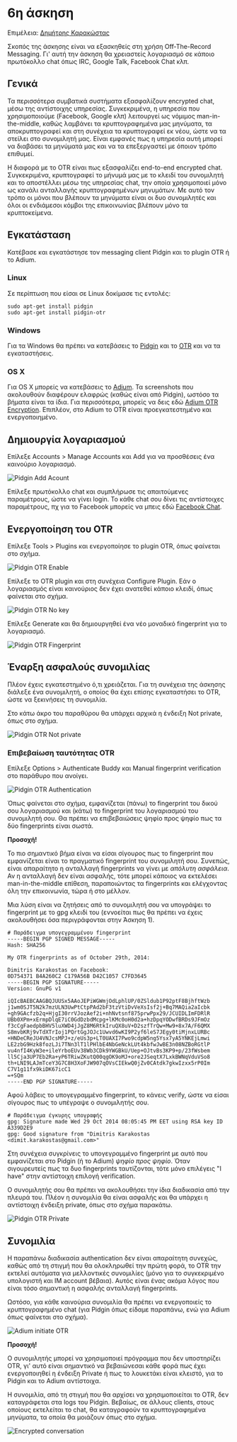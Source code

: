 # 6η άσκηση

Επιμέλεια: [Δημήτρης Καρακώστας](https://dimkarakostas.com)

Σκοπός της άσκησης είναι να εξασκηθείς στη χρήση Off-The-Record Messaging. Γι' αυτή την άσκηση θα χρειαστείς λογαριασμό σε κάποιο πρωτόκολλο chat όπως IRC, Google Talk, Facebook Chat κλπ.

## Γενικά

Τα περισσότερα συμβατικά συστήματα εξασφαλίζουν encrypted chat, μέσω της αντίστοιχης υπηρεσίας. Συγκεκριμένα, η υπηρεσία που χρησιμοποιούμε (Facebook, Google κλπ) λειτουργεί ως νόμιμος man-in-the-middle, καθώς λαμβάνει τα κρυπτογραφημένα μας μηνύματα, τα αποκρυπτογραφεί και στη συνέχεια τα κρυπτογραφεί εκ νέου, ώστε να τα στείλει στο συνομιλητή μας. Είναι εμφανές πως η υπηρεσία αυτή μπορεί να διαβάσει τα μηνύματά μας και να τα επεξεργαστεί με όποιον τρόπο επιθυμεί.

Η διαφορά με το OTR είναι πως εξασφαλίζει end-to-end encrypted chat. Συγκεκριμένα, κρυπτογραφεί το μήνυμά μας με το κλειδί του συνομιλητή και το αποστέλλει μέσω της υπηρεσίας chat, την οποία χρησιμοποιεί μόνο ως κανάλι ανταλλαγής κρυπτογραφημένων μηνυμάτων. Με αυτό τον τρόπο οι μόνοι που βλέπουν τα μηνύματα είναι οι δυο συνομιλητές και όλοι οι ενδιάμεσοι κόμβοι της επικοινωνίας βλέπουν μόνο τα κρυπτοκείμενα.

## Εγκατάσταση

Κατέβασε και εγκατάστησε τον messaging client Pidgin και το plugin OTR ή το Adium.

### Linux
Σε περίπτωση που είσαι σε Linux δοκίμασε τις εντολές:

    sudo apt-get install pidgin
    sudo apt-get install pidgin-otr

### Windows
Για τα Windows θα πρέπει να κατεβάσεις το [Pidgin](https://www.pidgin.im/download/) και το [OTR](https://otr.cypherpunks.ca/) και να τα εγκαταστήσεις.

### OS X
Για OS X μπορείς να κατεβάσεις το [Adium](https://adium.im/). Τα screenshots που ακολουθούν διαφέρουν ελαφρώς (καθώς είναι από Pidgin), ωστόσο τα βήματα είναι τα ίδια. Για περισσότερα, μπορείς να δεις εδώ [Adium OTR Encryption](https://adium.im/help/pgs/AdvancedFeatures-OTREncryption.html). Επιπλέον, στο Adium το OTR είναι προεγκατεστημένο και ενεργοποιημένο.

## Δημιουργία λογαριασμού

Επίλεξε Accounts > Manage Accounts και Add για να προσθέσεις ένα καινούριο λογαριασμό.

![Pidgin Add Acount](/exercises/otr/01.png)

Επίλεξε πρωτόκολλο chat και συμπλήρωσε τις απαιτούμενες παραμέτρους, ώστε να γίνει login. Το κάθε chat σου δίνει τις αντίστοιχες παραμέτρους, πχ για το Facebook μπορείς να μπεις εδώ [Facebook Chat](https://www.facebook.com/sitetour/chat.php).

## Ενεργοποίηση του OTR

Επίλεξε Tools > Plugins και ενεργοποίησε το plugin OTR, όπως φαίνεται στο σχήμα.

![Pidgin OTR Enable](/exercises/otr/02.png)

Επίλεξε το OTR plugin και στη συνέχεια Configure Plugin. Εάν ο λογαριασμός είναι καινούριος δεν έχει ανατεθεί κάποιο κλειδί, όπως φαίνεται στο σχήμα.

![Pidgin OTR No key](/exercises/otr/03.png)

Επίλεξε Generate και θα δημιουργηθεί ένα νέο μοναδικό fingerprint για το λογαριασμό.

![Pidgin OTR Fingerprint](/exercises/otr/04.png)

## Έναρξη ασφαλούς συνομιλίας

Πλέον έχεις εγκατεστημένο ό,τι χρειάζεται. Για τη συνέχεια της άσκησης διάλεξε ένα συνομιλητή, ο οποίος θα έχει επίσης εγκαταστήσει το OTR, ώστε να ξεκινήσεις τη συνομιλία.

Στο κάτω άκρο του παραθύρου θα υπάρχει αρχικά η ένδειξη Not private, όπως στο σχήμα.

![Pidgin OTR Not private](/exercises/otr/05.png)

### Επιβεβαίωση ταυτότητας OTR

Επίλεξε Options > Authenticate Buddy και Manual fingerprint verification στο παράθυρο που ανοίγει.

![Pidgin OTR Authentication](/exercises/otr/06.png)

Όπως φαίνεται στο σχήμα, εμφανίζεται (πάνω) το fingerprint του δικού σου λογαριασμού και (κάτω) το fingerprint του λογαριασμού του συνομιλητή σου. Θα πρέπει να επιβεβαιώσεις ψηφίο προς ψηφίο πως τα δύο fingerprints είναι σωστά.

**Προσοχή!**

Το πιο σημαντικό βήμα είναι να είσαι σίγουρος πως το fingerprint που εμφανίζεται είναι το πραγματικό fingerprint του συνομιλητή σου. Συνεπώς, είναι απαραίτητο η ανταλλαγή fingerprints να γίνει με *απόλυτη ασφάλεια*. Αν η ανταλλαγή δεν είναι ασφαλής, τότε μπορεί κάποιος να εκτελέσει man-in-the-middle επίθεση, παραποιώντας τα fingerprints και ελέγχοντας όλη την επικοινωνία, τώρα ή στο μέλλον.

Μια λύση είναι να ζητήσεις από το συνομιλητή σου να υπογράψει το fingerprint με το gpg κλειδί του (εννοείται πως θα πρέπει να έχεις ακολουθήσει όσα περιγράφονται στην Άσκηση 1).

    # Παράδειγμα υπογεγραμμένου fingerprint
	-----BEGIN PGP SIGNED MESSAGE-----
    Hash: SHA256

    My OTR fingerprints as of October 29th, 2014:

    Dimitris Karakostas on Facebook:
    0D754371 B4A260C2 C179A56B D42C1057 C7FD3645
    -----BEGIN PGP SIGNATURE-----
    Version: GnuPG v1

    iQIcBAEBCAAGBQJUUSx5AAoJEPiWGWmjOdLphlUP/0ZSldub1P92ptF8BjhftWzb
    j1wm0SJT5N2k7mzULN3UwPtCtpPAd2bF3tzVtiDvVeXsIsf2j+Bq7MAQia2aIcbk
    +gh9GAcfzb2q+HjgI30rrVJozAef2i+nhNvtsnf875prwPpx29/JCUIDLImFDRlR
    UBb0XPm+xErmpDlqE7iC0GdDzbdMcpg+lKMc0oH0d2a+hzDpqYODwfBRDs9JFmOz
    f3cCgFaedpbBHV5luXWD4jJgZ8M6RtkIruQX8uV+D2szfTrQw+Mw9+8x7A/F6QMX
    S8mvbKRj9vTdXTrIoj1PQrtGgJOJc1Uwvd6wKI9P2yf6leS7JEgy0tiMjnxLURBc
    +HNDeCReJU4VNJcsMPJ+z/eUs3p+LT0UAXI7Pwo9cdpW5ng5Ysx7yA5YNKEjLmwi
    LE2zbG9Hzk8fozLJi7TNn3lT1lPHlbE4NbGeNckLUt4kbfwJwBE3n08NZBoRGtlP
    vu4nfI4KyW3e+ileYrboEUv38Wb3CDk9YWGBkU/Uep+OJtvBs3KP9+p/23fWsbem
    ll5Cja3UP7Eb2Ra+yP6TRiwZKutQ00qgOK9oMJ+ore2JSeqtX7LxkBWNqVduVSo8
    th+LNI9LAJmTceY3G7C8H3XoFJW907qOVsCIEkwQ0jZv0CAtdk7gkwIzxx5rP0Im
    C7V1g11fx9kiDK67icC1
    =+SQm
    -----END PGP SIGNATURE-----

Αφού λάβεις το υπογεγραμμένο fingerprint, το κάνεις verify, ώστε να είσαι σίγουρος πως το υπέγραψε ο συνομιλητής σου.

    # Παράδειγμα έγκυρης υπογραφής
	gpg: Signature made Wed 29 Oct 2014 08:05:45 PM EET using RSA key ID A339D2E9
    gpg: Good signature from "Dimitris Karakostas <dimit.karakostas@gmail.com>"

Στη συνέχεια συγκρίνεις το υπογεγραμμένο fingerprint με αυτό που εμφανίζεται στο Pidgin (ή το Adium) *ψηφίο προς ψηφίο*. Όταν σιγουρευτείς πως τα δυο fingerprints ταυτίζονται, τότε μόνο επιλέγεις "I have" στην αντίστοιχη επιλογή verification.

Ο συνομιλητής σου θα πρέπει να ακολουθήσει την ίδια διαδικασία από την πλευρά του. Πλέον η συνομιλία θα είναι ασφαλής και θα υπάρχει η αντίστοιχη ένδειξη private, όπως στο σχήμα παρακάτω.

![Pidgin OTR Private](/exercises/otr/07.png)

## Συνομιλία

Η παραπάνω διαδικασία authentication δεν είναι απαραίτητη συνεχώς, καθώς από τη στιγμή που θα ολοκληρωθεί την πρώτη φορά, το OTR την εκτελεί αυτόματα για μελλοντικές συνομιλίες (μόνο για το συγκεκριμένο υπολογιστή και IM account βέβαια). Αυτός είναι ένας ακόμα λόγος που είναι τόσο σημαντική η ασφαλής ανταλλαγή fingerprints.

Ωστόσο, για κάθε καινούρια συνομιλία θα πρέπει να ενεργοποιείς το κρυπτογραφημένο chat (για Pidgin όπως είδαμε παραπάνω, ενώ για Adium όπως φαίνεται στο σχήμα).

![Adium initiate OTR](/exercises/otr/09.png)

**Προσοχή!**

Ο συνομιλητής μπορεί να χρησιμοποιεί πρόγραμμα που δεν υποστηρίζει OTR, γι' αυτό είναι σημαντικό να βεβαιώνεσαι κάθε φορά πως έχει ενεργοποιηθεί η ένδειξη Private ή πως το λουκετάκι είναι κλειστό, για το Pidgin και το Adium αντίστοιχα.

Η συνομιλία, από τη στιγμή που θα αρχίσει να χρησιμοποιείται το OTR, δεν καταγράφεται στα logs του Pidgin. Βεβαίως, σε άλλους clients, στους οποίους εκτελείται το chat, θα καταγραφούν τα κρυπτογραφημένα μηνύματα, τα οποία θα μοιάζουν όπως στο σχήμα.

![Encrypted conversation](/exercises/otr/08.PNG)
